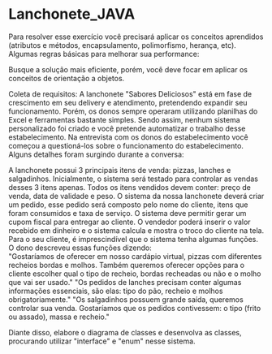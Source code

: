 # Lanchonete_JAVA


Para resolver esse exercício você precisará aplicar os conceitos aprendidos (atributos e métodos, encapsulamento, polimorfismo, herança, etc). Algumas regras básicas para melhorar sua performance:  

Busque a solução mais eficiente, porém, você deve focar em aplicar os conceitos de orientação a objetos.


Coleta de requisitos:
A lanchonete "Sabores Deliciosos" está em fase de crescimento em seu delivery e atendimento, pretendendo expandir seu funcionamento. Porém, os donos sempre operaram utilizando planilhas do Excel e ferramentas bastante simples. Sendo assim, nenhum sistema personalizado foi criado e você pretende automatizar o trabalho desse estabelecimento. Na entrevista com os donos do estabelecimento você começou a questioná-los sobre o funcionamento do estabelecimento. Alguns detalhes foram surgindo durante a conversa:

A lanchonete possui 3 principais itens de venda: pizzas, lanches e salgadinhos. Inicialmente, o sistema será testado para controlar as vendas desses 3 itens apenas.
Todos os itens vendidos devem conter: preço de venda, data de validade e peso.
O sistema da nossa lanchonete deverá criar um pedido, esse pedido será composto pelo nome do cliente, itens que foram consumidos e taxa de serviço.
O sistema deve permitir gerar um cupom fiscal para entregar ao cliente.
O vendedor poderá inserir o valor recebido em dinheiro e o sistema calcula e mostra o troco do cliente na tela.
Para o seu cliente, é imprescindível que o sistema tenha algumas funções. O dono descreveu essas funções dizendo:  
"Gostaríamos de oferecer em nosso cardápio virtual, pizzas com diferentes recheios bordas e molhos. Também queremos oferecer opções para o cliente escolher qual o tipo de recheio, bordas recheadas ou não e o molho que vai ser usado."
"Os pedidos de lanches precisam conter algumas informações essenciais, são elas: tipo do pão, recheio e molhos obrigatoriamente."
"Os salgadinhos possuem grande saída, queremos controlar sua venda. Gostaríamos que os pedidos contivessem: o tipo (frito ou assado), massa e recheio."

Diante disso, elabore o diagrama de classes e desenvolva as classes, procurando utilizar "interface" e "enum" nesse sistema.
